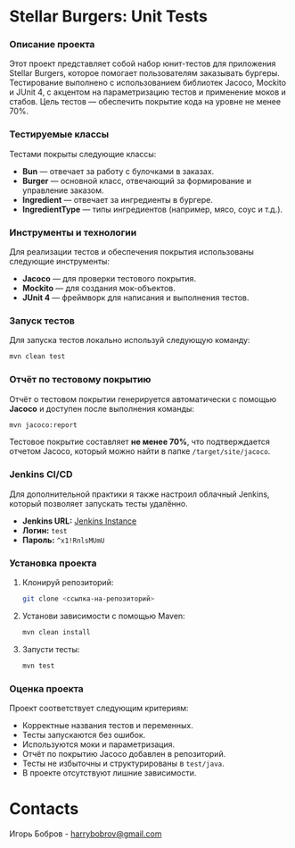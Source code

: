 # Stellar Burgers: Unit Tests

### Описание проекта
Этот проект представляет собой набор юнит-тестов для приложения Stellar Burgers, которое помогает пользователям заказывать бургеры. Тестирование выполнено с использованием библиотек Jacoco, Mockito и JUnit 4, с акцентом на параметризацию тестов и применение моков и стабов. Цель тестов — обеспечить покрытие кода на уровне не менее 70%.

### Тестируемые классы
Тестами покрыты следующие классы:
- **Bun** — отвечает за работу с булочками в заказах.
- **Burger** — основной класс, отвечающий за формирование и управление заказом.
- **Ingredient** — отвечает за ингредиенты в бургере.
- **IngredientType** — типы ингредиентов (например, мясо, соус и т.д.).

### Инструменты и технологии
Для реализации тестов и обеспечения покрытия использованы следующие инструменты:
- **Jacoco** — для проверки тестового покрытия.
- **Mockito** — для создания мок-объектов.
- **JUnit 4** — фреймворк для написания и выполнения тестов.

### Запуск тестов
Для запуска тестов локально используй следующую команду:
```bash
mvn clean test
```

### Отчёт по тестовому покрытию
Отчёт о тестовом покрытии генерируется автоматически с помощью **Jacoco** и доступен после выполнения команды:
```bash
mvn jacoco:report
```

Тестовое покрытие составляет **не менее 70%**, что подтверждается отчетом Jacoco, который можно найти в папке `/target/site/jacoco`.

### Jenkins CI/CD
Для дополнительной практики я также настроил облачный Jenkins, который позволяет запускать тесты удалённо.

- **Jenkins URL:** [Jenkins Instance](http://66.151.32.201:8081/)
- **Логин:** `test`
- **Пароль:** `^x1!RnlsMUmU`

### Установка проекта
1. Клонируй репозиторий:
   ```bash
   git clone <ссылка-на-репозиторий>
   ```
2. Установи зависимости с помощью Maven:
   ```bash
   mvn clean install
   ```
3. Запусти тесты:
   ```bash
   mvn test
   ```

### Оценка проекта
Проект соответствует следующим критериям:
- Корректные названия тестов и переменных.
- Тесты запускаются без ошибок.
- Используются моки и параметризация.
- Отчёт по покрытию Jacoco добавлен в репозиторий.
- Тесты не избыточны и структурированы в `test/java`.
- В проекте отсутствуют лишние зависимости.

# Contacts
Игорь Бобров - harrybobrov@gmail.com
